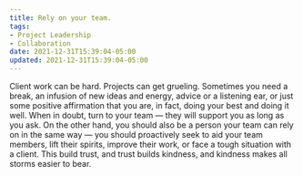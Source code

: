 ```yaml
---
title: Rely on your team.
tags:
- Project Leadership
- Collaboration
date: 2021-12-31T15:39:04-05:00
updated: 2021-12-31T15:39:04-05:00
---
```


Client work can be hard. Projects can get grueling. Sometimes you need a break, an infusion of new ideas and energy, advice or a listening ear, or just some positive affirmation that you are, in fact, doing your best and doing it well. When in doubt, turn to your team — they will support you as long as you ask. On the other hand, you should also be a person your team can rely on in the same way — you should proactively seek to aid your team members, lift their spirits, improve their work, or face a tough situation with a client. This build trust, and trust builds kindness, and kindness makes all storms easier to bear.